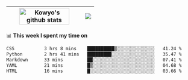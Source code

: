 | <a href="https://github.com/anuraghazra/github-readme-stats"><img width="85%" src="https://github-readme-stats.vercel.app/api?username=kowyo&show_icons=true&hide_border=true&theme=transparent" alt="Kowyo's github stats" /></a> | <a href="https://github.com/anuraghazra/github-readme-stats"><img align="center" src="https://github-readme-stats.vercel.app/api/top-langs/?username=kowyo&exclude_repo=Engineering-Competition-Robot,mobile-robot&hide=c,assembly,shaderlab,hlsl,mathematica,cmake&layout=compact&hide_border=true&theme=transparent" /></a> |
| ------------- | ------------- |

📊 **This week I spent my time on**
<!--START_SECTION:waka-->

```txt
CSS           3 hrs 8 mins    ██████████▒░░░░░░░░░░░░░░   41.24 %
Python        2 hrs 41 mins   █████████░░░░░░░░░░░░░░░░   35.47 %
Markdown      33 mins         ██░░░░░░░░░░░░░░░░░░░░░░░   07.41 %
YAML          21 mins         █▒░░░░░░░░░░░░░░░░░░░░░░░   04.68 %
HTML          16 mins         █░░░░░░░░░░░░░░░░░░░░░░░░   03.66 %
```

<!--END_SECTION:waka-->
